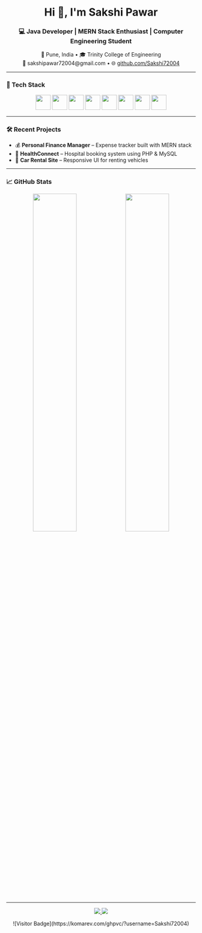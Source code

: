 <h1 align="center">Hi 👋, I'm Sakshi Pawar</h1>

<h3 align="center">💻 Java Developer | MERN Stack Enthusiast | Computer Engineering Student</h3>

<p align="center">
  📍 Pune, India • 🎓 Trinity College of Engineering <br>
  📧 sakshipawar72004@gmail.com • 🌐 <a href="https://github.com/Sakshi72004">github.com/Sakshi72004</a>
</p>

---

### 🚀 Tech Stack
<p align="center">
  <img src="https://cdn.jsdelivr.net/gh/devicons/devicon/icons/html5/html5-original.svg" width="40"/>
  <img src="https://cdn.jsdelivr.net/gh/devicons/devicon/icons/css3/css3-original.svg" width="40"/>
  <img src="https://cdn.jsdelivr.net/gh/devicons/devicon/icons/javascript/javascript-original.svg" width="40"/>
  <img src="https://cdn.jsdelivr.net/gh/devicons/devicon/icons/react/react-original.svg" width="40"/>
  <img src="https://cdn.jsdelivr.net/gh/devicons/devicon/icons/nodejs/nodejs-original.svg" width="40"/>
  <img src="https://cdn.jsdelivr.net/gh/devicons/devicon/icons/express/express-original.svg" width="40"/>
  <img src="https://cdn.jsdelivr.net/gh/devicons/devicon/icons/mongodb/mongodb-original.svg" width="40"/>
  <img src="https://cdn.jsdelivr.net/gh/devicons/devicon/icons/java/java-original.svg" width="40"/>
</p>

---

### 🛠️ Recent Projects
- 💰 **Personal Finance Manager** – Expense tracker built with MERN stack  
- 🏥 **HealthConnect** – Hospital booking system using PHP & MySQL  
- 🚗 **Car Rental Site** – Responsive UI for renting vehicles  

---

### 📈 GitHub Stats
<p align="center">
  <img src="https://github-readme-stats.vercel.app/api?username=Sakshi72004&show_icons=true&theme=tokyonight" width="48%"/>
  <img src="https://github-readme-stats.vercel.app/api/top-langs/?username=Sakshi72004&layout=compact&theme=tokyonight" width="48%"/>
</p>

---

<p align="center">
  <a href="https://www.linkedin.com/in/sakshipawar72004/">
    <img src="https://img.shields.io/badge/LinkedIn-blue?style=flat&logo=linkedin" />
  </a>
  <a href="mailto:sakshipawar72004@gmail.com">
    <img src="https://img.shields.io/badge/Gmail-red?style=flat&logo=gmail&logoColor=white" />
  </a>
</p>

<p align="center">
  ![Visitor Badge](https://komarev.com/ghpvc/?username=Sakshi72004)
</p>
